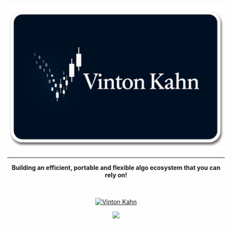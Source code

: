 <div align="center">
<img src="assets/logo.png" href="https://vintonkahn.github.io/" width="500px"/>

---

**Building an efficient, portable and flexible algo ecosystem that you can rely on!**
<div align="center">
<br/>

[![Vinton Kahn](https://img.shields.io/badge/Vinton_Kahn-Virox_Edge-lightblue)](https://github.com/VintonKahn)

<!-- <a href="https://discord.gg/VintonKahn"><img src="https://img.shields.io/discord/123456789012345678.svg?style=flat&label=Join%20Community&color=7289DA" alt="Join Community Badge"/></a> -->
<a href="https://twitter.com/vintonkahn" ><img src="https://img.shields.io/twitter/follow/VintonKahn.svg?style=social" /> </a>

</div>
<div align="left">
</div>
